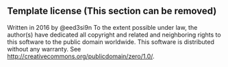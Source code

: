 Template license (This section can be removed)
----------------------------------------------
Written in 2016 by @eed3si9n
To the extent possible under law, the author(s) have dedicated all copyright and related and neighboring rights to this software to the public domain worldwide. This software is distributed without any warranty.
See <http://creativecommons.org/publicdomain/zero/1.0/>.
